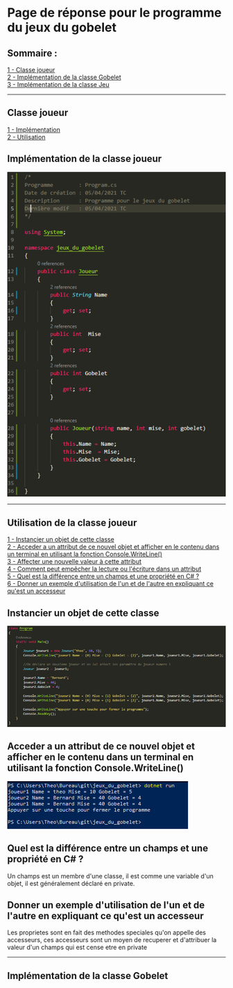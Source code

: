 # Page de réponse pour le programme du jeux du gobelet 

## Sommaire : 
 
[1 - Classe joueur](#classejoueur)<br/>
[2 - Implémentation de la classe Gobelet](#gobelet)<br/>
[3 - Implémentation de la classe Jeu](###test)

***

## <a id="classejoueur" /> Classe joueur</a>
[1 - Implémentation](#implementation)<br/>
[2 - Utilisation](#utilisation)<br/>

## <a id="implementation" /> Implémentation de la classe joueur</a>
![Image du code csharp](/img/image_classe_joueur.png)

***


## <a id="utilisation" /> Utilisation de la classe joueur</a>
[1 - Instancier un objet de cette classe](#objetclasse)<br/>
[2 - Acceder a un attribut de ce nouvel objet et afficher en le contenu dans un terminal en utilisant la fonction Console.WriteLine()](#attributconsole)<br/>
[3 - Affecter une nouvelle valeur à cette attribut](#valeurattribut)<br/>
[4 - Comment peut empêcher la lecture ou l'écriture dans un attribut](#lectureecriture)<br/>
[5 - Quel est la différence entre un champs et une propriété en C# ?](#champspropriete)<br/>
[6 - Donner un exemple d'utilisation de l'un et de l'autre en expliquant ce qu'est un accesseur](#accesseur)<br/>


## <a id="objetclasse" /> Instancier un objet de cette classe</a>
![Image du code csharp](/img/objet.png)

## <a id="attributconsole" /> Acceder a un attribut de ce nouvel objet et afficher en le contenu dans un terminal en utilisant la fonction Console.WriteLine()</a>
![Image du code csharp](/img/cmd.png)

## <a id="champspropriete" /> Quel est la différence entre un champs et une propriété en C# ?</a>
Un champs est un membre d'une classe, il est comme une variable d'un objet, il est généralement déclaré en private.

## <a id="accesseur" /> Donner un exemple d'utilisation de l'un et de l'autre en expliquant ce qu'est un accesseur</a>
Les proprietes sont en fait des methodes speciales qu'on appelle des accesseurs, ces accesseurs sont un moyen de recuperer et d'attribuer la valeur d'un champs qui est cense etre en private

***

## <a id="gobelet" /> Implémentation de la classe Gobelet </a>
